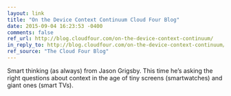 ```yaml
---
layout: link
title: "On the Device Context Continuum Cloud Four Blog"
date: 2015-09-04 16:23:53 -0400
comments: false
ref_url: http://blog.cloudfour.com/on-the-device-context-continuum/
in_reply_to: http://blog.cloudfour.com/on-the-device-context-continuum/
ref_source: "The Cloud Four Blog"
---
```


Smart thinking (as always) from Jason Grigsby. This time he’s asking the right questions about context in the age of tiny screens (smartwatches) and giant ones (smart TVs).
